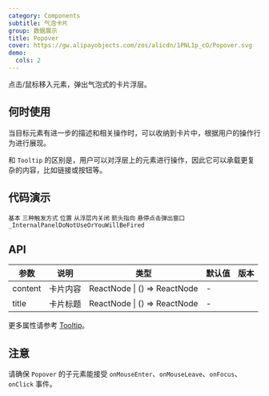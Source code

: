 ```yaml
---
category: Components
subtitle: 气泡卡片
group: 数据展示
title: Popover
cover: https://gw.alipayobjects.com/zos/alicdn/1PNL1p_cO/Popover.svg
demo:
  cols: 2
---
```


点击/鼠标移入元素，弹出气泡式的卡片浮层。

## 何时使用

当目标元素有进一步的描述和相关操作时，可以收纳到卡片中，根据用户的操作行为进行展现。

和 `Tooltip` 的区别是，用户可以对浮层上的元素进行操作，因此它可以承载更复杂的内容，比如链接或按钮等。

## 代码演示

<code src="./demo/basic.tsx">基本</code>
<code src="./demo/triggerType.tsx">三种触发方式</code>
<code src="./demo/placement.tsx">位置</code>
<code src="./demo/control.tsx">从浮层内关闭</code>
<code src="./demo/arrow-point-at-center.tsx">箭头指向</code>
<code src="./demo/hover-with-click.tsx">悬停点击弹出窗口</code>
<code src="./demo/render-panel.tsx" debug>_InternalPanelDoNotUseOrYouWillBeFired</code>

## API

| 参数 | 说明 | 类型 | 默认值 | 版本 |
| --- | --- | --- | --- | --- |
| content | 卡片内容 | ReactNode \| () => ReactNode | - |  |
| title | 卡片标题 | ReactNode \| () => ReactNode | - |  |

更多属性请参考 [Tooltip](/components/tooltip/#API)。

## 注意

请确保 `Popover` 的子元素能接受 `onMouseEnter`、`onMouseLeave`、`onFocus`、`onClick` 事件。

